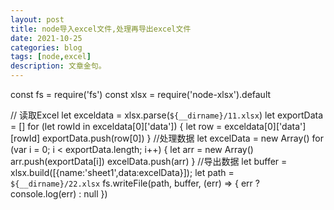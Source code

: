 ```yaml
---
layout: post
title: node导入excel文件,处理再导出excel文件
date: 2021-10-25
categories: blog
tags: [node,excel]
description: 文章金句。
---
```


const fs = require('fs')
const xlsx = require('node-xlsx').default
 
// 读取Excel
let exceldata = xlsx.parse(`${__dirname}/11.xlsx`)
let exportData = []
for (let rowId in exceldata[0]['data']) {
    let row = exceldata[0]['data'][rowId]
    exportData.push(row[0])
  }
//处理数据 
let excelData = new Array()
for (var i = 0; i < exportData.length; i++) {
    let arr = new Array()
    arr.push(exportData[i])
    excelData.push(arr)
  }
//导出数据
let buffer = xlsx.build([{name:'sheet1',data:excelData}]);
let path = `${__dirname}/22.xlsx`
fs.writeFile(path, buffer, (err) => {
    err ? console.log(err) : null
})













